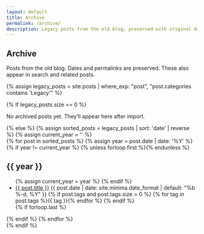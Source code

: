 ```yaml
---
layout: default
title: Archive
permalink: /archive/
description: Legacy posts from the old blog, preserved with original dates and permalinks.
---
```


<section class="page-section">
  <h1>Archive</h1>
  <p class="muted">Posts from the old blog. Dates and permalinks are preserved. These also appear in search and related posts.</p>

  {% assign legacy_posts = site.posts | where_exp: "post", "post.categories contains 'Legacy'" %}

  {% if legacy_posts.size == 0 %}
    <p>No archived posts yet. They’ll appear here after import.</p>
  {% else %}
    {% assign sorted_posts = legacy_posts | sort: 'date' | reverse %}
    {% assign current_year = '' %}
    <div class="archive-list">
      {% for post in sorted_posts %}
        {% assign year = post.date | date: '%Y' %}
        {% if year != current_year %}
          {% unless forloop.first %}</ul>{% endunless %}
          <h2 class="archive-year">{{ year }}</h2>
          <ul class="archive-posts">
          {% assign current_year = year %}
        {% endif %}
        <li class="archive-item">
          <a class="archive-link" href="{{ post.url | relative_url }}">{{ post.title }}</a>
          <span class="archive-meta">{{ post.date | date: site.minima.date_format | default: "%b %-d, %Y" }}</span>
          {% if post.tags and post.tags.size > 0 %}
            <span class="archive-tags">
              {% for tag in post.tags %}<span class="tag">{{ tag }}</span>{% endfor %}
            </span>
          {% endif %}
        </li>
        {% if forloop.last %}</ul>{% endif %}
      {% endfor %}
    </div>
  {% endif %}
</section>

